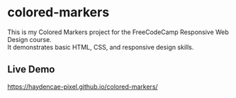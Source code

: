 # colored-markers

This is my Colored Markers project for the FreeCodeCamp Responsive Web Design course.  
It demonstrates basic HTML, CSS, and responsive design skills.  

## Live Demo
https://haydencae-pixel.github.io/colored-markers/
